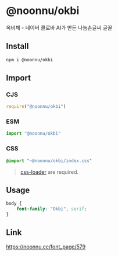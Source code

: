 # @noonnu/okbi
옥비체 - 네이버 클로바 AI가 만든 나눔손글씨 글꼴

## Install
```sh
npm i @noonnu/okbi
```
## Import
### CJS
```js
require("@noonnu/okbi")
```
### ESM
```js
import "@noonnu/okbi"
```
### CSS 
```css
@import "~@noonnu/okbi/index.css"
```
> [css-loader](https://github.com/webpack-contrib/css-loader) are required.

## Usage
```css
body {
    font-family: "Okbi", serif;
}
```

## Link
https://noonnu.cc/font_page/579